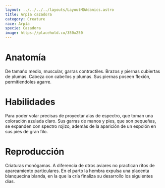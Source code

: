 ```yaml
---
layout: ../../../../layouts/LayoutMDAdanics.astro
title: Arpía cazadora
category: Creature
race: Arpía
specie: Cazadora
image: https://placehold.co/350x250
---
```

# Anatomía
De tamaño medio, muscular, garras contractiles. Brazos y piernas cubiertas de plumas. Cabeza con cabellos y plumas. Sus piernas poseen flexión, permitiendoles agarre.

# Habilidades
Para poder volar precisas de proyectar alas de espectro, que toman una coloración azulada claro. Sus garras de manos y pies, que son pequeñas, se expanden con spectro rojizo, además de la aparición de un espolón en sus pies de gran filo.

# Reproducción
Criaturas monógamas. A diferencia de otros aviares no practican ritos de apareamiento particulares. En el parto la hembra expulsa una placenta blanquecina blanda, en la que la cría finaliza su desarrollo los siguientes dias.
